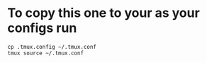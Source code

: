 # To copy this one to your as your configs run
```
cp .tmux.config ~/.tmux.conf
tmux source ~/.tmux.conf
```
